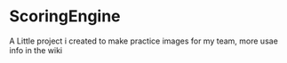 # ScoringEngine

A Little project i created to make practice images for my team, more usae info in the wiki
